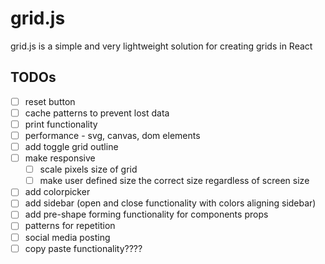 # grid.js

grid.js is a simple and very lightweight solution for creating grids in React

## TODOs

- [ ] reset button
- [ ] cache patterns to prevent lost data
- [ ] print functionality
- [ ] performance - svg, canvas, dom elements
- [ ] add toggle grid outline
- [ ] make responsive
  - [ ] scale pixels size of grid
  - [ ] make user defined size the correct size regardless of screen size
- [ ] add colorpicker
- [ ] add sidebar (open and close functionality with colors aligning sidebar)
- [ ] add pre-shape forming functionality for components props
- [ ] patterns for repetition
- [ ] social media posting
- [ ] copy paste functionality????
